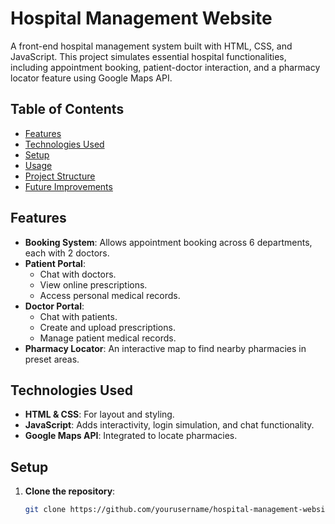 # Hospital Management Website

A front-end hospital management system built with HTML, CSS, and JavaScript. This project simulates essential hospital functionalities, including appointment booking, patient-doctor interaction, and a pharmacy locator feature using Google Maps API.

## Table of Contents
- [Features](#features)
- [Technologies Used](#technologies-used)
- [Setup](#setup)
- [Usage](#usage)
- [Project Structure](#project-structure)
- [Future Improvements](#future-improvements)

## Features

- **Booking System**: Allows appointment booking across 6 departments, each with 2 doctors.
- **Patient Portal**:
  - Chat with doctors.
  - View online prescriptions.
  - Access personal medical records.
- **Doctor Portal**:
  - Chat with patients.
  - Create and upload prescriptions.
  - Manage patient medical records.
- **Pharmacy Locator**: An interactive map to find nearby pharmacies in preset areas.

## Technologies Used

- **HTML & CSS**: For layout and styling.
- **JavaScript**: Adds interactivity, login simulation, and chat functionality.
- **Google Maps API**: Integrated to locate pharmacies.

## Setup

1. **Clone the repository**:
   ```bash
   git clone https://github.com/yourusername/hospital-management-website.git
